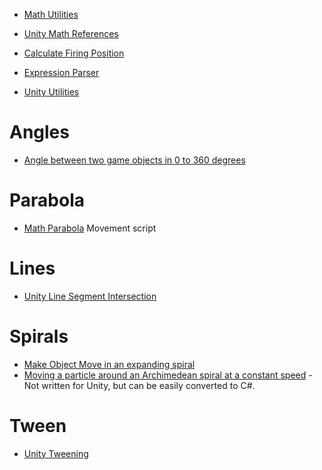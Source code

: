 * [Math Utilities](https://github.com/zalo/MathUtilities)
* [Unity Math References](https://github.com/zezba9000/UnityMathReference)
* [Calculate Firing Position](https://answers.unity.com/questions/296949/how-to-calculate-a-position-to-fire-at.html)
* [Expression Parser](http://wiki.unity3d.com/index.php/ExpressionParser)

* [Unity Utilities](https://github.com/LifeandStyleMedia/UnityUtilities)
# Angles
* [Angle between two game objects in 0 to 360 degrees](http://unitycoder.com/blog/2015/12/17/get-angle-between-2-gameobjects-in-degrees-0-360/)

# Parabola

* [Math Parabola](https://github.com/nkpark/Unity3D-MathParabola) Movement script

# Lines

* [Unity Line Segment Intersection](https://github.com/setchi/Unity-LineSegmentsIntersection)


# Spirals
* [Make Object Move in an expanding spiral](https://forum.unity.com/threads/make-object-move-in-an-expanding-spiral.47342/)
* [Moving a particle around an Archimedean spiral at a constant speed](https://gamedev.stackexchange.com/questions/16745/moving-a-particle-around-an-archimedean-spiral-at-a-constant-speed) - Not written for Unity, but can be easily converted to C#.


# Tween
* [Unity Tweening](https://github.com/Danta1st/Unity-Tweening)
